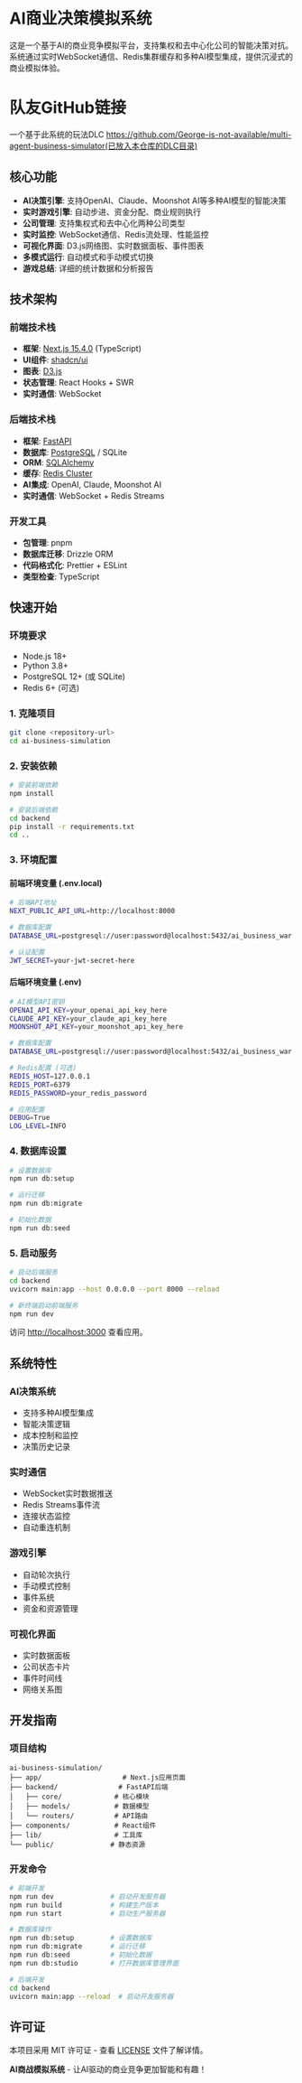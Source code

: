 # AI商业决策模拟系统

这是一个基于AI的商业竞争模拟平台，支持集权和去中心化公司的智能决策对抗。系统通过实时WebSocket通信、Redis集群缓存和多种AI模型集成，提供沉浸式的商业模拟体验。

# 队友GitHub链接
一个基于此系统的玩法DLC
https://github.com/George-is-not-available/multi-agent-business-simulator(已放入本仓库的DLC目录)

## 核心功能

- **AI决策引擎**: 支持OpenAI、Claude、Moonshot AI等多种AI模型的智能决策
- **实时游戏引擎**: 自动步进、资金分配、商业规则执行
- **公司管理**: 支持集权式和去中心化两种公司类型
- **实时监控**: WebSocket通信、Redis流处理、性能监控
- **可视化界面**: D3.js网络图、实时数据面板、事件图表
- **多模式运行**: 自动模式和手动模式切换
- **游戏总结**: 详细的统计数据和分析报告

## 技术架构

### 前端技术栈
- **框架**: [Next.js 15.4.0](https://nextjs.org/) (TypeScript)
- **UI组件**: [shadcn/ui](https://ui.shadcn.com/)
- **图表**: [D3.js](https://d3js.org/)
- **状态管理**: React Hooks + SWR
- **实时通信**: WebSocket

### 后端技术栈
- **框架**: [FastAPI](https://fastapi.tiangolo.com/)
- **数据库**: [PostgreSQL](https://www.postgresql.org/) / SQLite
- **ORM**: [SQLAlchemy](https://www.sqlalchemy.org/)
- **缓存**: [Redis Cluster](https://redis.io/)
- **AI集成**: OpenAI, Claude, Moonshot AI
- **实时通信**: WebSocket + Redis Streams

### 开发工具
- **包管理**: pnpm
- **数据库迁移**: Drizzle ORM
- **代码格式化**: Prettier + ESLint
- **类型检查**: TypeScript

## 快速开始

### 环境要求
- Node.js 18+
- Python 3.8+
- PostgreSQL 12+ (或 SQLite)
- Redis 6+ (可选)

### 1. 克隆项目
```bash
git clone <repository-url>
cd ai-business-simulation
```

### 2. 安装依赖
```bash
# 安装前端依赖
npm install

# 安装后端依赖
cd backend
pip install -r requirements.txt
cd ..
```

### 3. 环境配置

#### 前端环境变量 (.env.local)
```bash
# 后端API地址
NEXT_PUBLIC_API_URL=http://localhost:8000

# 数据库配置
DATABASE_URL=postgresql://user:password@localhost:5432/ai_business_war

# 认证配置
JWT_SECRET=your-jwt-secret-here
```

#### 后端环境变量 (.env)
```bash
# AI模型API密钥
OPENAI_API_KEY=your_openai_api_key_here
CLAUDE_API_KEY=your_claude_api_key_here
MOONSHOT_API_KEY=your_moonshot_api_key_here

# 数据库配置
DATABASE_URL=postgresql://user:password@localhost:5432/ai_business_war

# Redis配置 (可选)
REDIS_HOST=127.0.0.1
REDIS_PORT=6379
REDIS_PASSWORD=your_redis_password

# 应用配置
DEBUG=True
LOG_LEVEL=INFO
```

### 4. 数据库设置
```bash
# 设置数据库
npm run db:setup

# 运行迁移
npm run db:migrate

# 初始化数据
npm run db:seed
```

### 5. 启动服务
```bash
# 启动后端服务
cd backend
uvicorn main:app --host 0.0.0.0 --port 8000 --reload

# 新终端启动前端服务
npm run dev
```

访问 [http://localhost:3000](http://localhost:3000) 查看应用。

## 系统特性

### AI决策系统
- 支持多种AI模型集成
- 智能决策逻辑
- 成本控制和监控
- 决策历史记录

### 实时通信
- WebSocket实时数据推送
- Redis Streams事件流
- 连接状态监控
- 自动重连机制

### 游戏引擎
- 自动轮次执行
- 手动模式控制
- 事件系统
- 资金和资源管理

### 可视化界面
- 实时数据面板
- 公司状态卡片
- 事件时间线
- 网络关系图

## 开发指南

### 项目结构
```
ai-business-simulation/
├── app/                    # Next.js应用页面
├── backend/               # FastAPI后端
│   ├── core/             # 核心模块
│   ├── models/           # 数据模型
│   └── routers/          # API路由
├── components/           # React组件
├── lib/                  # 工具库
└── public/              # 静态资源
```

### 开发命令
```bash
# 前端开发
npm run dev              # 启动开发服务器
npm run build            # 构建生产版本
npm run start            # 启动生产服务器

# 数据库操作
npm run db:setup         # 设置数据库
npm run db:migrate       # 运行迁移
npm run db:seed          # 初始化数据
npm run db:studio        # 打开数据库管理界面

# 后端开发
cd backend
uvicorn main:app --reload  # 启动开发服务器
```


## 许可证

本项目采用 MIT 许可证 - 查看 [LICENSE](LICENSE) 文件了解详情。

**AI商战模拟系统** - 让AI驱动的商业竞争更加智能和有趣！
